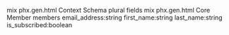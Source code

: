 mix phx.gen.html Context Schema plural fields
mix phx.gen.html Core Member members email_address:string first_name:string last_name:string is_subscribed:boolean
